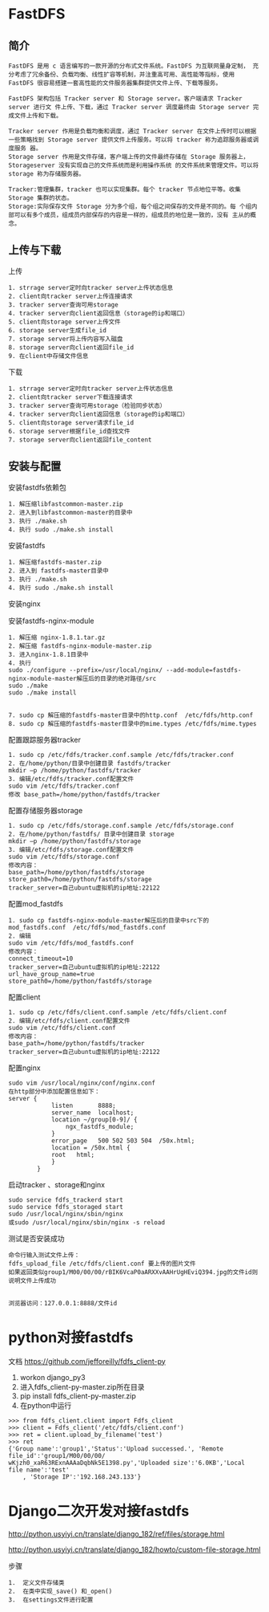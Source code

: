 # FastDFS

## 简介

```
FastDFS 是用 c 语言编写的一款开源的分布式文件系统。FastDFS 为互联网量身定制， 充分考虑了冗余备份、负载均衡、线性扩容等机制，并注重高可用、高性能等指标，使用 FastDFS 很容易搭建一套高性能的文件服务器集群提供文件上传、下载等服务。 

FastDFS 架构包括 Tracker server 和 Storage server。客户端请求 Tracker server 进行文 件上传、下载，通过 Tracker server 调度最终由 Storage server 完成文件上传和下载。 

Tracker server 作用是负载均衡和调度，通过 Tracker server 在文件上传时可以根据一些策略找到 Storage server 提供文件上传服务。可以将 tracker 称为追踪服务器或调度服务 器。 
Storage server 作用是文件存储，客户端上传的文件最终存储在 Storage 服务器上， Storageserver 没有实现自己的文件系统而是利用操作系统 的文件系统来管理文件。可以将 storage 称为存储服务器。

Tracker:管理集群，tracker 也可以实现集群。每个 tracker 节点地位平等。收集 Storage 集群的状态。 
Storage:实际保存文件 Storage 分为多个组，每个组之间保存的文件是不同的。每 个组内部可以有多个成员，组成员内部保存的内容是一样的，组成员的地位是一致的，没有 主从的概念。
```

## 上传与下载

上传

```
1. strrage server定时向tracker server上传状态信息
2. client向tracker server上传连接请求
3. tracker server查询可用storage
4. tracker server向client返回信息（storage的ip和端口）
5. client向storage server上传文件
6. storage server生成file_id
7. storage server将上传内容写入磁盘
8. storage server向client返回file_id
9. 在client中存储文件信息
```

下载

```
1. strrage server定时向tracker server上传状态信息
2. client向tracker server下载连接请求
3. tracker server查询可用storage（检验同步状态）
4. tracker server向client返回信息（storage的ip和端口） 
5. client向storage server请求file_id
6. storage server根据file_id查找文件
7. storage server向client返回file_content
```

## 安装与配置

安装fastdfs依赖包

```
1. 解压缩libfastcommon-master.zip
2. 进入到libfastcommon-master的目录中
3. 执行 ./make.sh
4. 执行 sudo ./make.sh install
```

安装fastdfs

```
1. 解压缩fastdfs-master.zip
2. 进入到 fastdfs-master目录中
3. 执行 ./make.sh
4. 执行 sudo ./make.sh install
```

安装nginx

安装fastdfs-nginx-module

```
1. 解压缩 nginx-1.8.1.tar.gz
2. 解压缩 fastdfs-nginx-module-master.zip
3. 进入nginx-1.8.1目录中
4. 执行
sudo ./configure --prefix=/usr/local/nginx/ --add-module=fastdfs-nginx-module-master解压后的目录的绝对路径/src
sudo ./make
sudo ./make install


7. sudo cp 解压缩的fastdfs-master目录中的http.conf  /etc/fdfs/http.conf
8. sudo cp 解压缩的fastdfs-master目录中的mime.types /etc/fdfs/mime.types
```

配置跟踪服务器tracker

```
1. sudo cp /etc/fdfs/tracker.conf.sample /etc/fdfs/tracker.conf
2. 在/home/python/目录中创建目录 fastdfs/tracker      
mkdir –p /home/python/fastdfs/tracker
3. 编辑/etc/fdfs/tracker.conf配置文件  
sudo vim /etc/fdfs/tracker.conf
修改 base_path=/home/python/fastdfs/tracker
```

配置存储服务器storage

```
1. sudo cp /etc/fdfs/storage.conf.sample /etc/fdfs/storage.conf
2. 在/home/python/fastdfs/ 目录中创建目录 storage
mkdir –p /home/python/fastdfs/storage
3. 编辑/etc/fdfs/storage.conf配置文件  
sudo vim /etc/fdfs/storage.conf
修改内容：
base_path=/home/python/fastdfs/storage
store_path0=/home/python/fastdfs/storage
tracker_server=自己ubuntu虚拟机的ip地址:22122
```

配置mod_fastdfs

```
1. sudo cp fastdfs-nginx-module-master解压后的目录中src下的mod_fastdfs.conf  /etc/fdfs/mod_fastdfs.conf
2. 编辑
sudo vim /etc/fdfs/mod_fastdfs.conf
修改内容：
connect_timeout=10
tracker_server=自己ubuntu虚拟机的ip地址:22122
url_have_group_name=true
store_path0=/home/python/fastdfs/storage
```
配置client

```
1. sudo cp /etc/fdfs/client.conf.sample /etc/fdfs/client.conf
2. 编辑/etc/fdfs/client.conf配置文件  
sudo vim /etc/fdfs/client.conf
修改内容：
base_path=/home/python/fastdfs/tracker
tracker_server=自己ubuntu虚拟机的ip地址:22122
```
配置nginx

```
sudo vim /usr/local/nginx/conf/nginx.conf
在http部分中添加配置信息如下：
server {
            listen       8888;
            server_name  localhost;
            location ~/group[0-9]/ {
                ngx_fastdfs_module;
            }
            error_page   500 502 503 504  /50x.html;
            location = /50x.html {
            root   html;
            }
        }
```

启动tracker 、storage和nginx

```
sudo service fdfs_trackerd start
sudo service fdfs_storaged start
sudo /usr/local/nginx/sbin/nginx
或sudo /usr/local/nginx/sbin/nginx -s reload
```

测试是否安装成功

```
命令行输入测试文件上传：
fdfs_upload_file /etc/fdfs/client.conf 要上传的图片文件 
如果返回类似group1/M00/00/00/rBIK6VcaP0aARXXvAAHrUgHEviQ394.jpg的文件id则说明文件上传成功


浏览器访问：127.0.0.1:8888/文件id
```

# python对接fastdfs

文档 https://github.com/jefforeilly/fdfs_client-py

1. workon django_py3
2. 进入fdfs_client-py-master.zip所在目录
3. pip install fdfs_client-py-master.zip
4. 在python中运行

```
>>> from fdfs_client.client import Fdfs_client
>>> client = Fdfs_client('/etc/fdfs/client.conf')
>>> ret = client.upload_by_filename('test')
>>> ret
{'Group name':'group1','Status':'Upload successed.', 'Remote file_id':'group1/M00/00/00/	wKjzh0_xaR63RExnAAAaDqbNk5E1398.py','Uploaded size':'6.0KB','Local file name':'test'
	, 'Storage IP':'192.168.243.133'}

```

# Django二次开发对接fastdfs

<http://python.usyiyi.cn/translate/django_182/ref/files/storage.html>

<http://python.usyiyi.cn/translate/django_182/howto/custom-file-storage.html>

步骤

```
1.	定义文件存储类
2.	在类中实现_save() 和_open()
3.	在settings文件进行配置
```

